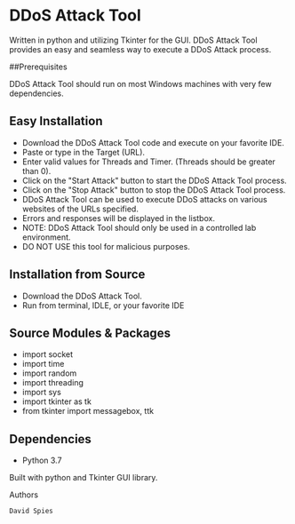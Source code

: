 # DDoS Attack Tool

Written in python and utilizing Tkinter for the GUI. 
DDoS Attack Tool provides an easy and seamless way to execute a DDoS Attack process. 

##Prerequisites 

DDoS Attack Tool should run on most Windows machines with very few dependencies. 

## Easy Installation

* Download the DDoS Attack Tool code and execute on your favorite IDE.
* Paste or type in the Target (URL).
* Enter valid values for Threads and Timer. (Threads should be greater than 0).
* Click on the "Start Attack" button to start the DDoS Attack Tool process.
* Click on the "Stop Attack" button to stop the DDoS Attack Tool process.
* DDoS Attack Tool can be used to execute DDoS attacks on various websites of the URLs specified.
* Errors and responses will be displayed in the listbox.
* NOTE: DDoS Attack Tool should only be used in a controlled lab environment.
* DO NOT USE this tool for malicious purposes.

## Installation from Source

* Download the DDoS Attack Tool.
* Run from terminal, IDLE, or your favorite IDE

## Source Modules & Packages

* import socket
* import time
* import random
* import threading
* import sys
* import tkinter as tk
* from tkinter import messagebox, ttk

## Dependencies

* Python 3.7

Built with python and Tkinter GUI library.


Authors

    David Spies
